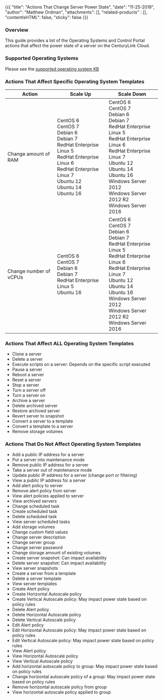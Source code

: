 {{{
  "title": "Actions That Change Server Power State",
  "date": "11-25-2019",
  "author": "Matthew Ordman",
  "attachments": [],
  "related-products" : [],
  "contentIsHTML": false,
  "sticky": false
}}}

### Overview
This guide provides a list of the Operating Systems and Control Portal actions that affect the power state of a server on the CenturyLink Cloud.

### Supported Operating Systems
Please see the [supported operating system KB](https://www.ctl.io/knowledge-base/support/supported-operating-systems/)

### Actions That Affect Specific Operating System Templates

**Action**|**Scale Up**|**Scale Down**
----------|------------|--------------
Change amount of RAM|CentOS 6<br>CentOS 7<br>Debian 6<br>Debian 7<br>RedHat Enterprise Linux 5<br>RedHat Enterprise Linux 6<br>RedHat Enterprise Linux 7<br>Ubuntu 12<br>Ubuntu 14<br>Ubuntu 16|CentOS 6<br>CentOS 7<br>Debian 6<br>Debian 7<br>RedHat Enterprise Linux 5<br>RedHat Enterprise Linux 6<br>RedHat Enterprise Linux 7<br>Ubuntu 12<br>Ubuntu 14<br>Ubuntu 16<br>Windows Server 2012<br>Windows Server 2012 R2<br>Windows Server 2016
Change number of vCPUs|CentOS 6<br>CentOS 7<br>Debian 6<br>Debian 7<br>RedHat Enterprise Linux 5<br>Ubuntu 16|CentOS 6<br>CentOS 7<br>Debian 6<br>Debian 7<br>RedHat Enterprise Linux 5<br>RedHat Enterprise Linux 6<br>RedHat Enterprise Linux 7<br>Ubuntu 12<br>Ubuntu 14<br>Ubuntu 16<br>Windows Server 2012<br>Windows Server 2012 R2<br>Windows Server 2016

### Actions That Affect **ALL** Operating System Templates

* Clone a server
* Delete a server
* Execute scripts on a server: Depends on the specific script executed
* Pause a server
* Reboot a server
* Reset a server
* Stop a server
* Turn a server off
* Turn a server on
* Archive a server
* Delete archived server
* Restore archived server
* Revert server to snapshot
* Convert a server to a template
* Convert a template to a server
* Remove storage volumes

### Actions That **Do Not** Affect Operating System Templates

* Add a public IP address for a server
* Put a server into maintenance mode
* Remove public IP address for a server
* Take a server out of maintenance mode
* Update public IP address for a server (change port or filtering)
* View a public IP address for a server
* Add alert policy to server
* Remove alert policy from server
* View alert policies applied to server
* View archived servers
* Change scheduled task
* Create scheduled task
* Delete scheduled task
* View server scheduled tasks
* Add storage volumes
* Change custom field values
* Change server description
* Change server group
* Change server password
* Change storage amount of existing volumes
* Create server snapshot: Can impact availability
* Delete server snapshot: Can impact availability
* View server snapshots
* Create a server from a template
* Delete a server template
* View server templates
* Create Alert policy
* Create Horizontal Autoscale policy
* Create Vertical Autoscale policy: May impact power state based on policy rules
* Delete Alert policy
* Delete Horizontal Autoscale policy
* Delete Vertical Autoscale policy
* Edit Alert policy
* Edit Horizontal Autoscale policy: May impact power state based on policy rules
* Edit Vertical Autoscale policy: May impact power state based on policy rules
* View Alert policy
* View Horizontal Autoscale policy
* View Vertical Autoscale policy
* Add horizontal autoscale policy to group: May impact power state based on policy rules
* Change horizontal autoscale policy of a group: May impact power state based on policy rules
* Remove horizontal autoscale policy from group
* View horizontal autoscale policy applied to group
